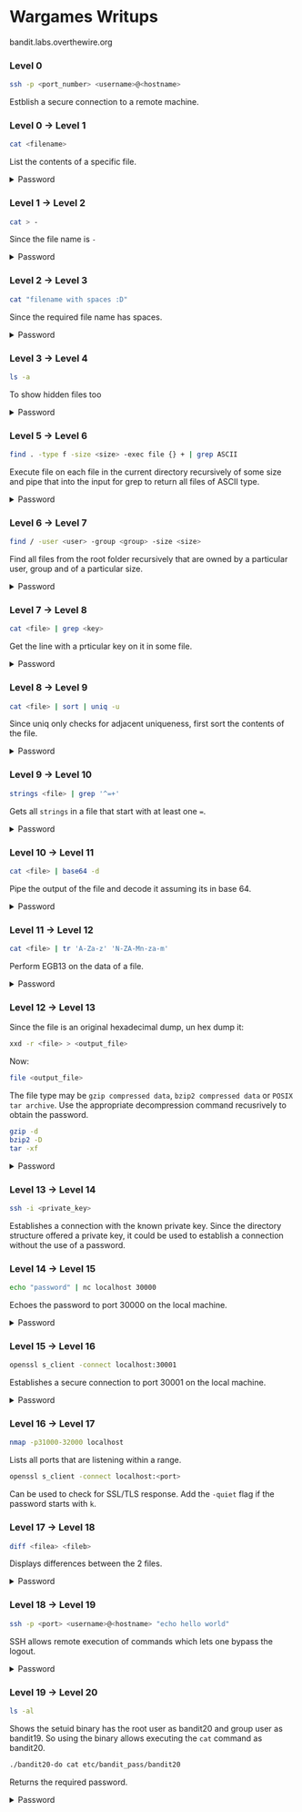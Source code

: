 # Wargames Writups

bandit.labs.overthewire.org

### Level 0


```sh
ssh -p <port_number> <username>@<hostname>
```

Estblish a secure connection to a remote machine.

### Level 0 -> Level 1
```sh
cat <filename>
```
List the contents of a specific file. 

<details>
  <summary>Password</summary>
  ZjLjTmM6FvvyRnrb2rfNWOZOTa6ip5If
</details>

### Level 1 -> Level 2

```sh
cat > -
```

Since the file name is `-`

<details>
  <summary>Password</summary>
  263JGJPfgU6LtdEvgfWU1XP5yac29mFx
</details>

### Level 2 -> Level 3

```sh
cat "filename with spaces :D"
```

Since the required file name has spaces.

<details>
  <summary>Password</summary>
  MNk8KNH3Usiio41PRUEoDFPqfxLPlSmx
</details>

### Level 3 -> Level 4

```sh
ls -a
```

To show hidden files too

<details>
  <summary>Password</summary>
  2WmrDFRmJIq3IPxneAaMGhap0pFhF3NJ
</details>

### Level 5 -> Level 6

```sh
find . -type f -size <size> -exec file {} + | grep ASCII 
```

Execute file on each file in the current directory recursively of some size and pipe that into the input for grep to return all files of ASCII type.

<details>
  <summary>Password</summary>
  HWasnPhtq9AVKe0dmk45nxy20cvUa6EG
</details>

### Level 6 -> Level 7

```sh
find / -user <user> -group <group> -size <size>
```

Find all files from the root folder recursively that are owned by a particular user, group and of a particular size.

<details>
  <summary>Password</summary>
  morbNTDkSW6jIlUc0ymOdMaLnOlFVAaj
</details>

### Level 7 -> Level 8

```sh
cat <file> | grep <key>
```

Get the line with a prticular key on it in some file.

<details>
  <summary>Password</summary>
  dfwvzFQi4mU0wfNbFOe9RoWskMLg7eEc
</details>

### Level 8 -> Level 9

```sh
cat <file> | sort | uniq -u
```

Since uniq only checks for adjacent uniqueness, first sort the contents of the file.

<details>
  <summary>Password</summary>
  4CKMh1JI91bUIZZPXDqGanal4xvAg0JM
</details>

### Level 9 -> Level 10

```sh
strings <file> | grep '^=+'
```

Gets all `strings` in a file that start with at least one `=`.

<details>
  <summary>Password</summary>
  FGUW5ilLVJrxX9kMYMmlN4MgbpfMiqey
</details>

### Level 10 -> Level 11

```sh
cat <file> | base64 -d
```

Pipe the output of the file and decode it assuming its in base 64.

<details>
  <summary>Password</summary>
  dtR173fZKb0RRsDFSGsg2RWnpNVj3qRr
</details>

### Level 11 -> Level 12

```sh
cat <file> | tr 'A-Za-z' 'N-ZA-Mn-za-m'
```

Perform EGB13 on the data of a file.

<details>
  <summary>Password</summary>
  7x16WNeHIi5YkIhWsfFIqoognUTyj9Q4
</details>

### Level 12 -> Level 13

Since the file is an original hexadecimal dump, un hex dump it:

```sh
xxd -r <file> > <output_file>
```

Now:

```sh
file <output_file>
```

The file type may be `gzip compressed data`, `bzip2 compressed data` or `POSIX tar archive`. Use the appropriate decompression command recusrively to obtain the password.

```sh
gzip -d 
bzip2 -D
tar -xf
```

<details>
  <summary>Password</summary>
  FO5dwFsc0cbaIiH0h8J2eUks2vdTDwAn
</details>

### Level 13 -> Level 14

```sh
ssh -i <private_key>
```

Establishes a connection with the known private key. Since the directory structure offered a private key, it could be used to establish a connection without the use of a password.

### Level 14 -> Level 15

```sh
echo "password" | nc localhost 30000
```

Echoes the password to port 30000 on the local machine.

<details>
  <summary>Password</summary>
  8xCjnmgoKbGLhHFAZlGE5Tmu4M2tKJQo
</details>

### Level 15 -> Level 16

```sh
openssl s_client -connect localhost:30001
```

Establishes a secure connection to port 30001 on the local machine.

<details>
  <summary>Password</summary>
  kSkvUpMQ7lBYyCM4GBPvCvT1BfWRy0Dx
</details>

### Level 16 -> Level 17

```sh
nmap -p31000-32000 localhost
```

Lists all ports that are listening within a range.

```sh
openssl s_client -connect localhost:<port>
```

Can be used to check for SSL/TLS response. Add the `-quiet` flag if the password starts with `k`.

### Level 17 -> Level 18

```sh
diff <filea> <fileb>
```

Displays differences between the 2 files.

<details>
  <summary>Password</summary>
  x2gLTTjFwMOhQ8oWNbMN362QKxfRqGlO
</details>

### Level 18 -> Level 19

```sh
ssh -p <port> <username>@<hostname> "echo hello world"
```

SSH allows remote execution of commands which lets one bypass the logout.

<details>
  <summary>Password</summary>
  cGWpMaKXVwDUNgPAVJbWYuGHVn9zl3j8
</details>

### Level 19 -> Level 20

```sh
ls -al
```

Shows the setuid binary has the root user as bandit20 and group user as bandit19. So using the binary allows executing the `cat` command as bandit20.

```sh
./bandit20-do cat etc/bandit_pass/bandit20
```

Returns the required password.

<details>
  <summary>Password</summary>
  0qXahG8ZjOVMN9Ghs7iOWsCfZyXOUbYO
</details>

